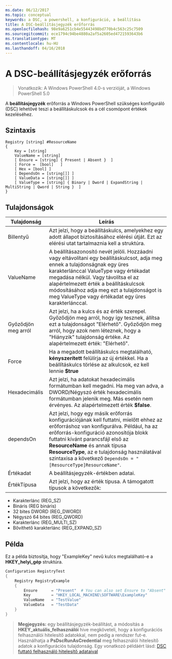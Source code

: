 ```yaml
---
ms.date: 06/12/2017
ms.topic: conceptual
keywords: a DSC, a powershell, a konfiguráció, a beállítása
title: A DSC-beállításjegyzék erőforrás
ms.openlocfilehash: 98e9a6251cb4e55443498bd770b4c563c25c7509
ms.sourcegitcommit: ece1794c94be4880a2af5a2605ed4721593643b6
ms.translationtype: MT
ms.contentlocale: hu-HU
ms.lasthandoff: 04/16/2018
---
```

# <a name="dsc-registry-resource"></a>A DSC-beállításjegyzék erőforrás

> Vonatkozik: A Windows PowerShell 4.0-s verzióját, a Windows PowerShell 5.0

A **beállításjegyzék** erőforrás a Windows PowerShell szükséges konfiguráló (DSC) lehetővé teszi a beállításkulcsok és a cél csomópont értékek kezeléséhez.

## <a name="syntax"></a>Szintaxis

```
Registry [string] #ResourceName
{
    Key = [string]
    ValueName = [string]
    [ Ensure = [string] { Present | Absent }  ]
    [ Force =  [bool]   ]
    [ Hex = [bool] ]
    [ DependsOn = [string[]] ]
    [ ValueData = [string[]] ]
    [ ValueType = [string] { Binary | Dword | ExpandString | MultiString | Qword | String }  ]
}
```

## <a name="properties"></a>Tulajdonságok
|  Tulajdonság  |  Leírás   |
|---|---|
| Billentyű| Azt jelzi, hogy a beállításkulcs, amelyekhez egy adott állapot biztosításához elérési útját. Ezt az elérési utat tartalmaznia kell a struktúra.|
| ValueName| A beállításazonosító nevét jelöli. Hozzáadni vagy eltávolítani egy beállításkulcsot, adja meg ennek a tulajdonságnak egy üres karakterlánccal ValueType vagy értékadat megadása nélkül. Vagy távolítsa el az alapértelmezett érték a beállításkulcsok módosításához adja meg ezt a tulajdonságot is meg ValueType vagy értékadat egy üres karakterlánccal.|
| Győződjön meg arról| Azt jelzi, ha a kulcs és az érték szerepel. Győződjön meg arról, hogy így tesznek, állítsa ezt a tulajdonságot "Elérhető". Győződjön meg arról, hogy azok nem léteznek, hogy a "Hiányzik" tulajdonság értéke. Az alapértelmezett érték: "Elérhető".|
| Force| Ha a megadott beállításkulcs megtalálható, __kényszerített__ felülírja az új értékkel. Ha a beállításkulcs törlése az alkulcsok, ez kell lennie __$true__|
| Hexadecimális| Azt jelzi, ha adatokat hexadecimális formátumban kell megadni. Ha meg van adva, a DWORD/Négyszó érték hexadecimális formátumban jelenik meg. Más esetén nem érvényes. Az alapértelmezett érték __$false__.|
| dependsOn| Azt jelzi, hogy egy másik erőforrás konfigurációjának kell futtatni, mielőtt ehhez az erőforráshoz van konfigurálva. Például, ha az erőforrás-konfiguráció azonosítója blokk futtatni kívánt parancsfájl első az __ResourceName__ és annak típusa __ResourceType__, az e tulajdonság használatával szintaxisa a következő `DependsOn = "[ResourceType]ResourceName"`.|
| Értékadat| A beállításjegyzék-értékben adatai.|
| ÉrtékTípusa| Azt jelzi, hogy az érték típusa. A támogatott típusok a következők:
<ul><li>Karakterlánc (REG_SZ)</li>


<li>Bináris (REG bináris)</li>


<li>32 bites DWORD (REG_DWORD)</li>


<li>Négyszó 64 bites (REG_QWORD)</li>


<li>Karakterlánc (REG_MULTI_SZ)</li>


<li>Bővíthető karakterlánc (REG_EXPAND_SZ)</li></ul>

## <a name="example"></a>Példa
Ez a példa biztosítja, hogy "ExampleKey" nevű kulcs megtalálható-e a **HKEY\_helyi\_gép** struktúra.
```powershell
Configuration RegistryTest
{
    Registry RegistryExample
    {
        Ensure      = "Present"  # You can also set Ensure to "Absent"
        Key         = "HKEY_LOCAL_MACHINE\SOFTWARE\ExampleKey"
        ValueName   = "TestValue"
        ValueData   = "TestData"
    }
}
```

>**Megjegyzés:** egy beállításjegyzék-beállítást, a módosítás a **HKEY\_aktuális\_felhasználói** hive megköveteli, hogy a konfigurációs felhasználói hitelesítő adatokkal, nem pedig a rendszer fut-e.
>Használhatja a **PsDscRunAsCredential** meg felhasználói hitelesítő adatok a konfigurációs tulajdonság. Egy vonatkozó példáért lásd: [DSC futtató felhasználó hitelesítő adataival](runAsUser.md)
